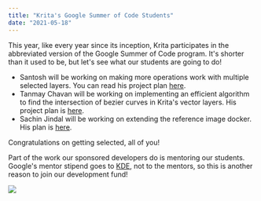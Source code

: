 ```yaml
---
title: "Krita's Google Summer of Code Students"
date: "2021-05-18"
---
```


This year, like every year since its inception, Krita participates in the abbreviated version of the Google Summer of Code program. It's shorter than it used to be, but let's see what our students are going to do!

- Santosh will be working on making more operations work with multiple selected layers. You can read his project plan [here](https://docs.google.com/document/d/1oklfdlHk3rjBhEoMB6VrUX4kKcRdF_MOS4BKSnJpEdc/edit#heading=h.ns56j11gmn3u).
- Tanmay Chavan will be working on implementing an efficient algorithm to find the intersection of bezier curves in Krita's vector layers. His project plan is [here](https://docs.google.com/document/d/1c8oHu8AkLZza3O4vzk2YIRrm0sXlVMfva9IRVMsXKuo/edit).
- Sachin Jindal will be working on extending the reference image docker. His plan is [here](https://docs.google.com/document/d/14M8rsLAfCT6QYblgK6Uz3Gh_n_fI7Idn1F3a_KbRb8c).

Congratulations on getting selected, all of you!

Part of the work our sponsored developers do is mentoring our students. Google's mentor stipend goes to [KDE](https://www.kde.org), not to the mentors, so this is another reason to join our development fund!

[![](/images/posts/2021/landing-page-banner.png)](https://fund.krita.org)
